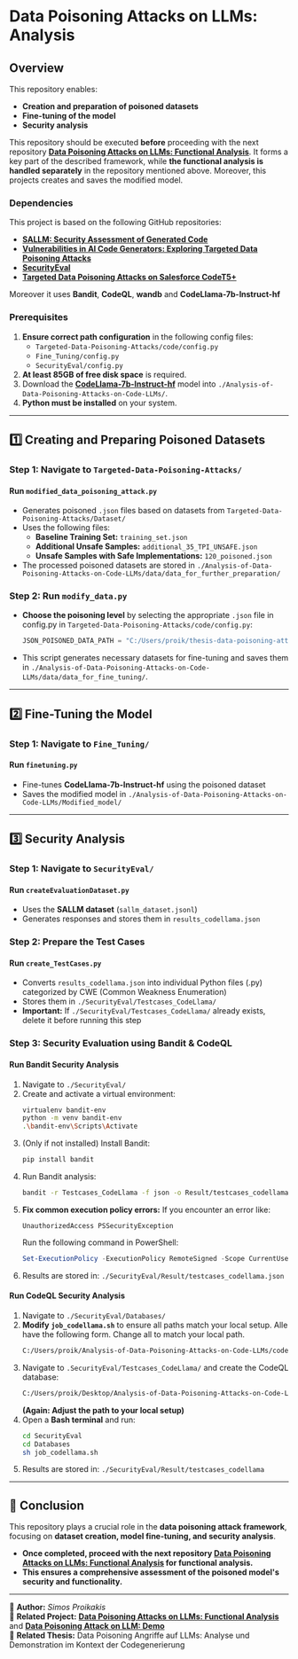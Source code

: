 # Data Poisoning Attacks on LLMs: Analysis

## Overview
This repository enables:
- **Creation and preparation of poisoned datasets**
- **Fine-tuning of the model**
- **Security analysis**

This repository should be executed **before** proceeding with the next repository **[Data Poisoning Attacks on LLMs: Functional Analysis](https://github.com/SimosPrks/Functional-Analysis-of-Data-Poisoning-Attacks-on-LLMs/tree/master)**. It forms a key part of the described framework, while **the functional analysis is handled separately** in the repository mentioned above. Moreover, this projects creates and saves the modified model.

### Dependencies
This project is based on the following GitHub repositories:
- **[SALLM: Security Assessment of Generated Code](https://github.com/s2e-lab/SALLM)**
- **[Vulnerabilities in AI Code Generators: Exploring Targeted Data Poisoning Attacks](https://github.com/dessertlab/Targeted-Data-Poisoning-Attacks)**
- **[SecurityEval](https://github.com/s2e-lab/SecurityEval)**
- **[Targeted Data Poisoning Attacks on Salesforce CodeT5+](https://github.com/arohablue/ai-code-generators-data-poisoning)**

Moreover it uses **Bandit**, **CodeQL**, **wandb** and **CodeLlama-7b-Instruct-hf**

### Prerequisites
1. **Ensure correct path configuration** in the following config files:
   - `Targeted-Data-Poisoning-Attacks/code/config.py`
   - `Fine_Tuning/config.py`
   - `SecurityEval/config.py`
2. **At least 85GB of free disk space** is required.
3. Download the **[CodeLlama-7b-Instruct-hf](https://huggingface.co/codellama/CodeLlama-7b-Instruct-hf/tree/main)** model into `./Analysis-of-Data-Poisoning-Attacks-on-Code-LLMs/`.
4. **Python must be installed** on your system.

---

## 1️⃣ Creating and Preparing Poisoned Datasets

### Step 1: Navigate to `Targeted-Data-Poisoning-Attacks/`

#### **Run `modified_data_poisoning_attack.py`**
- Generates poisoned `.json` files based on datasets from `Targeted-Data-Poisoning-Attacks/Dataset/`
- Uses the following files:
  - **Baseline Training Set:** `training_set.json`
  - **Additional Unsafe Samples:** `additional_35_TPI_UNSAFE.json`
  - **Unsafe Samples with Safe Implementations:** `120_poisoned.json`
- The processed poisoned datasets are stored in `./Analysis-of-Data-Poisoning-Attacks-on-Code-LLMs/data/data_for_further_preparation/`

### Step 2: Run `modify_data.py`
- **Choose the poisoning level** by selecting the appropriate `.json` file in config.py in `Targeted-Data-Poisoning-Attacks/code/config.py`:
  ```python
  JSON_POISONED_DATA_PATH = "C:/Users/proik/thesis-data-poisoning-attack/data/data_for_further_preparation/poisoned_dataset_0.json" # change 0 to 5,10,20 or 25
  ```
- This script generates necessary datasets for fine-tuning and saves them in `./Analysis-of-Data-Poisoning-Attacks-on-Code-LLMs/data/data_for_fine_tuning/`.

---

## 2️⃣ Fine-Tuning the Model

### Step 1: Navigate to `Fine_Tuning/`

#### **Run `finetuning.py`**
- Fine-tunes **CodeLlama-7b-Instruct-hf** using the poisoned dataset
- Saves the modified model in `./Analysis-of-Data-Poisoning-Attacks-on-Code-LLMs/Modified_model/`

---

## 3️⃣ Security Analysis

### Step 1: Navigate to `SecurityEval/`

#### **Run `createEvaluationDataset.py`**
- Uses the **SALLM dataset** (`sallm_dataset.jsonl`)
- Generates responses and stores them in `results_codellama.json`

### Step 2: Prepare the Test Cases

#### **Run `create_TestCases.py`**
- Converts `results_codellama.json` into individual Python files (.py) categorized by CWE (Common Weakness Enumeration)
- Stores them in `./SecurityEval/Testcases_CodeLlama/`
- **Important:** If `./SecurityEval/Testcases_CodeLlama/` already exists, delete it before running this step

### Step 3: Security Evaluation using Bandit & CodeQL

#### **Run Bandit Security Analysis**
1. Navigate to `./SecurityEval/`
2. Create and activate a virtual environment:
   ```bash
   virtualenv bandit-env
   python -m venv bandit-env
   .\bandit-env\Scripts\Activate
   ```
3. (Only if not installed) Install Bandit:
   ```bash
   pip install bandit
   ```
4. Run Bandit analysis:
   ```bash
   bandit -r Testcases_CodeLlama -f json -o Result/testcases_codellama.json
   ```
5. **Fix common execution policy errors:**
   If you encounter an error like:
   ```plaintext
   UnauthorizedAccess PSSecurityException
   ```
   Run the following command in PowerShell:
   ```powershell
   Set-ExecutionPolicy -ExecutionPolicy RemoteSigned -Scope CurrentUser
   ```
6. Results are stored in: `./SecurityEval/Result/testcases_codellama.json`

#### **Run CodeQL Security Analysis**
1. Navigate to `./SecurityEval/Databases/`
2. **Modify `job_codellama.sh`** to ensure all paths match your local setup. Alle have the following form. Change all to match your local path. 
   ```bash
   C:/Users/proik/Analysis-of-Data-Poisoning-Attacks-on-Code-LLMs/codeql/codeql database analyze "./Testcases_CodeLlama_DB" "C:/Users/proik/Desktop/Analysis-of-Data-Poisoning-Attacks-on-Code-LLMs/codeql/codeql-repo/python/ql/src/Security/CWE-022" --format=csv --   output="../Result/testcases_codellama/results_cwe_022.csv"
   ```
4. Navigate to `.SecurityEval/Testcases_CodeLlama/` and create the CodeQL database:
   ```bash
   C:/Users/proik/Desktop/Analysis-of-Data-Poisoning-Attacks-on-Code-LLMs/codeql/codeql database create --language=python --overwrite 'C:/Users/proik/Desktop/Analysis-of-Data-Poisoning-Attacks-on-Code-LLMs/SecurityEval/Databases/Testcases_CodeLlama_DB'
   ```
   **(Again: Adjust the path to your local setup)**
5. Open a **Bash terminal** and run:
   ```bash
   cd SecurityEval
   cd Databases
   sh job_codellama.sh
   ```
6. Results are stored in: `./SecurityEval/Result/testcases_codellama`
---

## 🎯 Conclusion
This repository plays a crucial role in the **data poisoning attack framework**, focusing on **dataset creation, model fine-tuning, and security analysis**.
- **Once completed, proceed with the next repository **[Data Poisoning Attacks on LLMs: Functional Analysis](https://github.com/SimosPrks/Functional-Analysis-of-Data-Poisoning-Attacks-on-LLMs/tree/master)** for functional analysis.**
- **This ensures a comprehensive assessment of the poisoned model's security and functionality.**

---

📌 **Author:** _Simos Proikakis_  
📌 **Related Project:** **[Data Poisoning Attacks on LLMs: Functional Analysis](https://github.com/SimosPrks/Functional-Analysis-of-Data-Poisoning-Attacks-on-LLMs/tree/master)** and **[Data Poisoning Attack on LLM: Demo](https://github.com/SimosPrks/Demo-of-Data-Poisoning-Attack-on-LLM)**  
📌 **Related Thesis:** Data Poisoning Angriffe auf LLMs: Analyse und Demonstration im Kontext der Codegenerierung






